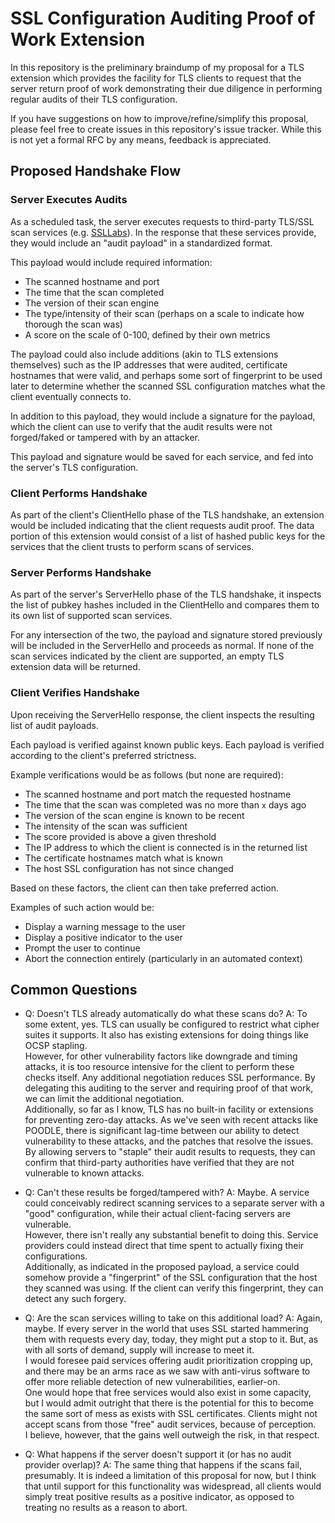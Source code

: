 SSL Configuration Auditing Proof of Work Extension
==================================================

In this repository is the preliminary braindump of my proposal for a TLS
extension which provides the facility for TLS clients to request that the
server return proof of work demonstrating their due diligence in performing
regular audits of their TLS configuration.

If you have suggestions on how to improve/refine/simplify this proposal, please
feel free to create issues in this repository's issue tracker. While this is
not yet a formal RFC by any means, feedback is appreciated.

Proposed Handshake Flow
-----------------------

### Server Executes Audits

As a scheduled task, the server executes requests to third-party TLS/SSL
scan services (e.g. [SSLLabs](https://www.ssllabs.com/ssltest/)). In the
response that these services provide, they would include an "audit payload" in
a standardized format.

This payload would include required information:

* The scanned hostname and port
* The time that the scan completed
* The version of their scan engine
* The type/intensity of their scan (perhaps on a scale to indicate how thorough
  the scan was)
* A score on the scale of 0-100, defined by their own metrics

The payload could also include additions (akin to TLS extensions themselves)
such as the IP addresses that were audited, certificate hostnames that were
valid, and perhaps some sort of fingerprint to be used later to determine
whether the scanned SSL configuration matches what the client eventually
connects to.

In addition to this payload, they would include a signature for the payload,
which the client can use to verify that the audit results were not
forged/faked or tampered with by an attacker.

This payload and signature would be saved for each service, and fed into
the server's TLS configuration.

### Client Performs Handshake

As part of the client's ClientHello phase of the TLS handshake, an extension
would be included indicating that the client requests audit proof. The
data portion of this extension would consist of a list of hashed public keys
for the services that the client trusts to perform scans of services.

### Server Performs Handshake

As part of the server's ServerHello phase of the TLS handshake, it inspects
the list of pubkey hashes included in the ClientHello and compares them to its
own list of supported scan services.

For any intersection of the two, the payload and signature stored previously
will be included in the ServerHello and proceeds as normal. If none of the
scan services indicated by the client are supported, an empty TLS extension
data will be returned.

### Client Verifies Handshake

Upon receiving the ServerHello response, the client inspects the resulting list
of audit payloads.

Each payload is verified against known public keys. Each payload is verified
according to the client's preferred strictness.

Example verifications would be as follows (but none are required):

* The scanned hostname and port match the requested hostname
* The time that the scan was completed was no more than `x` days ago
* The version of the scan engine is known to be recent
* The intensity of the scan was sufficient
* The score provided is above a given threshold
* The IP address to which the client is connected is in the returned list
* The certificate hostnames match what is known
* The host SSL configuration has not since changed

Based on these factors, the client can then take preferred action.

Examples of such action would be:

* Display a warning message to the user
* Display a positive indicator to the user
* Prompt the user to continue
* Abort the connection entirely (particularly in an automated context)

Common Questions
----------------

* Q: Doesn't TLS already automatically do what these scans do?
  A: To some extent, yes. TLS can usually be configured to restrict what
     cipher suites it supports. It also has existing extensions for doing things
     like OCSP stapling.  
     However, for other vulnerability factors like downgrade and timing attacks,
     it is too resource intensive for the client to perform these checks itself.
     Any additional negotiation reduces SSL performance. By delegating this
     auditing to the server and requiring proof of that work, we can limit the
     additional negotiation.  
     Additionally, so far as I know, TLS has no built-in facility or extensions
     for preventing zero-day attacks. As we've seen with recent attacks like
     POODLE, there is significant lag-time between our ability to detect
     vulnerability to these attacks, and the patches that resolve the issues.  
     By allowing servers to "staple" their audit results to requests, they can
     confirm that third-party authorities have verified that they are not
     vulnerable to known attacks.

* Q: Can't these results be forged/tampered with?
  A: Maybe. A service could conceivably redirect scanning services to a separate
     server with a "good" configuration, while their actual client-facing
     servers are vulnerable.  
     However, there isn't really any substantial benefit to doing this. Service
     providers could instead direct that time spent to actually fixing their
     configurations.  
     Additionally, as indicated in the proposed payload, a service could
     somehow provide a "fingerprint" of the SSL configuration that the host
     they scanned was using. If the client can verify this fingerprint, they
     can detect any such forgery.

* Q: Are the scan services willing to take on this additional load?
  A: Again, maybe. If every server in the world that uses SSL started hammering
     them with requests every day, today, they might put a stop to it. But,
     as with all sorts of demand, supply will increase to meet it.  
     I would foresee paid services offering audit prioritization cropping up,
     and there may be an arms race as we saw with anti-virus software to offer
     more reliable detection of new vulnerabilities, earlier-on.  
     One would hope that free services would also exist in some capacity, but
     I would admit outright that there is the potential for this to become the
     same sort of mess as exists with SSL certificates. Clients might not
     accept scans from those "free" audit services, because of perception.  
     I believe, however, that the gains well outweigh the risk, in that respect.

* Q: What happens if the server doesn't support it (or has no audit provider
     overlap)?
  A: The same thing that happens if the scans fail, presumably. It is indeed
     a limitation of this proposal for now, but I think that until support
     for this functionality was widespread, all clients would simply treat
     positive results as a positive indicator, as opposed to treating no results
     as a reason to abort.
